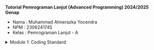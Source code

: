 **Tutorial Pemrograman Lanjut (Advanced Programming) 2024/2025 Genap**
* Nama    : Muhammad Almerazka Yocendra
* NPM     : 2306241745
* Kelas   : Pemrograman Lanjut - A

<details>
<summary>Module 1: Coding Standard</summary>

## Reflection 1

### Penerapan Prinsip _Clean Code_
**1. _Clear and Meaningful Names_**

Dalam tutorial ini, saya menggunakan nama yang deskriptif untuk variabel, kelas, method, dan parameter. Dengan penamaan yang jelas, saya tidak perlu lagi menambahkan komentar untuk menjelaskan tujuan dari keempat elemen tersebut. Contoh :
- method names: `create`, `edit`, `delete`, `findAll`, `findProductById`
- parameter names: `productId`, `newProduct`
- class names: `ProductController`, `ProductService`, `ProductRepository`
- Variabel juga sudah mengikuti konvensi penamaan Java
  
**2. _DRY (Don't Repeat Yourself)_**

Di `ProductRepository`, terdapat metode validasi yang digunakan ulang
```java
private String validateAndSanitizeName(String name)
private double validateQuantity(double quantity)
```
Metode ini digunakan di dua tempat yaitu saat membuat produk baru (_create_) dan saat mengedit produk (_edit_). Method lain yang dipaki berulang kali adalah method `findProductById` yang berfungsi untuk mencari produk dengan id yang ada.

**3. _Object dan Data Structure_**

UUID sebaiknya dibuat di _constructor_ class Product karena setiap Product harus memiliki ID saat dibuat, tidak perlu menunggu sampai di Repository untuk memiliki identitas. Hal ini juga lebih sesuai dengan prinsip encapsulation
```java
public Product() {
        this.productId = UUID.randomUUID().toString();
    }
```

**4. _One Function One Task Principle_**

Setiap method dirancang untuk melakukan satu tugas spesifik, misalnya `createProductPage` hanya bertanggung jawab menampilkan halaman _create product_, `productListPage` hanya bertanggung jawab menampilkan _list product_, dan lain sebagainya.

### Secure Coding Practices
**1. Input Validation**
- Validasi dan sanitasi nama produk di `ProductRepository`
- Validasi kuantitas untuk mencegah nilai numerik yang tidak valid (negatif/angka)
- Perlindungan terhadap nilai kosong atau null
```java
// Metode untuk validasi kuantitas produk (tidak boleh huruf)
    private double validateQuantity(double quantity) {
        if (Double.isNaN(quantity) || Double.isInfinite(quantity)) {
            return 0; // Jika bukan angka, ubah menjadi 0
        }
        return Math.max(quantity, 0); // Jika negatif, ubah ke 0
    }
```

**2. Preventing Injection**
- Sanitasi karakter khusus HTML dalam nama produk
- Penghapusan karakter yang berpotensi berbahaya menggunakan **regex : [<>%$]**
```java
// Metode untuk validasi dan sanitasi nama produk
    private String validateAndSanitizeName(String name) {
        if (name == null || name.trim().isEmpty()) {
            return "Product not found";
        }
        return name.replaceAll("[<>%$]", "");
    }
```

**3. Safe Data Handling**
- Pembuatan UUID untuk ID produk
- Pemeriksaan null yang tepat di seluruh basis kode
```java
public Product() {
        this.productId = UUID.randomUUID().toString();
    }
...
 if (productToEdit == null) {
            return null;
        }

        // Validasi dan update data
        productToEdit.setProductName(validateAndSanitizeName(newProduct.getProductName()));
        productToEdit.setProductQuantity(validateQuantity(newProduct.getProductQuantity()));
        return productToEdit;
```

### Mistakes Found and Advice
1. Implementasi di awal mengizinkan semua masukan/input, termasuk masukan yang berpotensi berbahaya. Solusinya dengan menerapkan validasi untuk nama dan kuantitas.
2. Form input di _CreateProduct.html_ dan _EditProduct.html_ masih memiliki duplikasi sehingga masih bisa di `refactor` supaya lebih efisien.
3. Jika menggunakan ID yang mudah ditebak, sistem dapat lebih rentan terhadap penyalahgunaan. Solusinya, memakai UUID karena unik dan sulit diprediksi, jadi lebih aman.
4. Jika produk yang diminta tidak valid, method mengembalikan nilai nol tanpa penjelasan. Solusinya lemparkan penjelasan atau peringatan yang berarti sebagai gantinya.
5. Method _delete_ mengizinkan menghapus item tanpa memeriksa apakah item tersebut ada atau tidak. Solusinya verifikasi produk sebelum mencoba menghapus.
6. Beberapa logika validasi diulang di dalam metode yang berbeda. Solusinya ekstrak logika validasi ke dalam metode terpisah yang dapat digunakan kembali.
7. Penggunaan `ArrayList` untuk menyimpan data product yang kurang efisien dibandingkan menggunakan struktur data yang lebih optimal seperti `HashMap` atau `TreeMap` untuk pencarian yang lebih cepat.
8. Untuk mengikuti best practice dalam `RESTful API`, kita bisa mengganti metode `GET` dan `POST` dengan `PUT` untuk edit dan `DELETE` untuk hapus. Ini akan lebih sesuai dengan standar HTTP.

### How To Improve Code?
Kalau mau meningkatkan kode, pertama saya pahami dulu alur dan fungsinya, lalu cek apakah ada bug, duplikasi, atau bagian yang kurang efisien. Saya juga berusaha membuat kode lebih rapi dengan memberi nama variabel yang jelas, memecah logika kompleks ke dalam metode atau kelas yang lebih spesifik, dan menghindari duplikasi. 
Selain itu, saya juga memastikan keamanan kode dengan validasi input, memakai UUID untuk ID unik, dan mencegah celah keamanan seperti SQL Injection atau XSS. Jika masih ada kendala, saya cari solusi di forum seperti Discord Advanced Programming, Stack Overflow, atau Google. Kalau belum terpecahkan, saya akan mencoba bertanya kepada asisten dosen atau teman, sambil mencoba alternatif lain seperti bantuan AI seperti ChatGPT.

## Reflection 2
### _Unit Testing_
1. **_How Do I Feel After Writing Unit Tests?_**
Setelah menulis unit test, saya merasa lebih yakin terhadap kualitas kode yang saya buat. Unit test memungkinkan saya untuk menguji fitur tanpa harus membuka dan mengeceknya secara manual, cukup dengan menjalankan test yang sudah disiapkan oleh fitur tersebut. Selain itu, dengan adanya unit test, proses _debugging_ menjadi lebih mudah, karena jika tiba-tiba terdapat kesalahan, kita bisa langsung mengetahui bagian mana yang bermasalah. Hal ini tidak hanya menghemat waktu, tetapi juga memastikan bahwa setiap perubahan dalam kode tetap berjalan dengan benar.

2. **_How Many Unit Tests Should Be in a Class?_**
Menurut saya, tidak ada batasan pasti mengenai jumlah unit test dalam sebuah class. Semakin banyak test yang dibuat, semakin baik, asalkan tetap relevan dan tidak berlebihan. Idealnya, setiap metode atau fitur utama dalam kelas harus memiliki setidaknya satu atau lebih pengujian unit, entah itu kita mau nguji skenario positif, negatif, ataupun batasnya. 

3. **How to Make Sure Our Unit Tests Are Enough?**
Salah satu cara memastikan unit test mencakup seluruh bagian kode adalah dengan menggunakan _code coverage_, yang mengukur sejauh mana kode telah diuji dalam bentuk persentase. Berdasarkan referensi yang saya baca, _code coverage_ sekitar 80% sudah cukup baik, seperti yang diterapkan dalam mata kuliah PBP kemarin. Namun, perlu diingat bahwa code coverage 100% tidak selalu menjamin kode bebas dari bug, karena beberapa skenario edge case mungkin masih terlewat.

4. **Refleksi Tentang Clean Code dalam Functional Test**
Setelah menulis _CreateProductFunctionalTest.java_, muncul kebutuhan untuk menambahkan functional test lain, seperti pengujian fitur edit produk. Jika kita membuat kelas baru dengan setup dan variabel instance yang sama seperti sebelumnya, hal ini dapat mengurangi kualitas kode karena terjadi duplikasi. Akibatnya, prinsip DRY (Don't Repeat Yourself) tidak diterapkan dengan baik. Untuk mengatasi ini, sebaiknya gunakan _base test class_ agar setup dapat digunakan ulang tanpa harus menyalin kode di setiap test suite. Selain itu, _parameterized tests_ dapat digunakan untuk menghindari pengulangan test case yang memiliki pola serupa.
